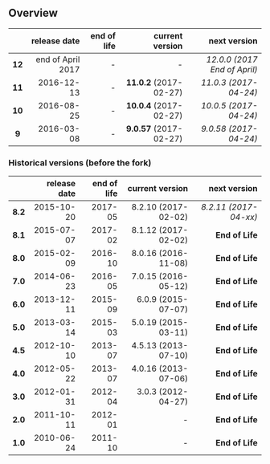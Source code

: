## Overview

|        | release date      | end of life | current version         | next version
|:------:|------------------:|------------:|------------------------:|---------------------:
| **12** | end of April 2017 | *-*         | *-*                     | *12.0.0 (2017 End of April)*
| **11** | 2016-12-13        | *-*         | **11.0.2** (2017-02-27) | *11.0.3 (2017-04-24)*
| **10** | 2016-08-25        | *-*         | **10.0.4** (2017-02-27) | *10.0.5 (2017-04-24)*
| **9**  | 2016-03-08        | *-*         | **9.0.57** (2017-02-27) | *9.0.58 (2017-04-24)*


### Historical versions (before the fork)
|          | release date   | end of life | current version         | next version
|:--------:|---------------:|------------:|------------------------:|---------------------:
| **8.2**  | 2015-10-20     | 2017-05     | 8.2.10 (2017-02-02)      | *8.2.11 (2017-04-xx)*
| **8.1**  | 2015-07-07     | 2017-02     | 8.1.12 (2017-02-02)     | **End of Life**
| **8.0**  | 2015-02-09     | 2016-10     | 8.0.16 (2016-11-08)     | **End of Life**
| **7.0**  | 2014-06-23     | 2016-05     | 7.0.15 (2016-05-12)     | **End of Life**
| **6.0**  | 2013-12-11     | 2015-09     | 6.0.9 (2015-07-07)      | **End of Life**
| **5.0**  | 2013-03-14     | 2015-03     | 5.0.19 (2015-03-11)     | **End of Life**
| **4.5**  | 2012-10-10     | 2013-07     | 4.5.13 (2013-07-10)     | **End of Life**
| **4.0**  | 2012-05-22     | 2013-07     | 4.0.16 (2013-07-06)     | **End of Life**
| **3.0**  | 2012-01-31     | 2012-04     | 3.0.3 (2012-04-27)      | **End of Life**
| **2.0**  | 2011-10-11     | 2012-01     | *-*                     | **End of Life**
| **1.0**  | 2010-06-24     | 2011-10     | *-*                     | **End of Life**
